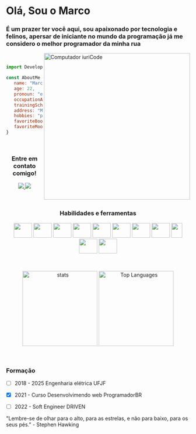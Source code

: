 # **Olá, Sou o Marco**

### É um prazer ter você aqui, sou apaixonado por tecnologia e felinos, apersar de iniciante no mundo da programação já me considero o melhor programador da minha rua

<img src="https://raw.githubusercontent.com/MicaelliMedeiros/micaellimedeiros/master/image/computer-illustration.png" min-width="400px" max-              width="400px" width="400px" align="right" alt="Computador iuriCode">

&nbsp;


   ```js
   import Developer from "marcojr73";

   const AboutMe = {
      name: "Marco Júnior Lopes de Melo",
      age: 22,
      pronoun: "ele/dele",
      occupationArea: "Software Engineer",
      trainingSchool: "Driven Education",
      address: "Mercês-MG",
      hobbies: "play chess, read, and watch old movies",
      favoriteBook: "Sapiens: A Brief History of Humankind",
      favoriteMoovie: "back to the future"
   }
   ```
&nbsp;
<h3 align="center">Entre em contato comigo!</h3>
<p align=center>
<a href="https://www.linkedin.com/in/marco-junior-7a21871b2/"><img src = "https://img.shields.io/badge/-marcojunior-blue?style=flat-square&logo=Linkedin&logoColor=white&link=https://www.linkedin.com/in/marco-junior/)" /> </a>
<a href="mailto:marcojuniorengineer@gmail.com"><img src = "https://img.shields.io/badge/-marco.junior-c14438?style=flat-square&logo=Gmail&logoColor=white&link=mailto:lessalsn@gmail.com)](mailto:kanna6501@gmail.com" /></a>

&nbsp;
<h3 align="center">Habilidades e ferramentas</h3>

<p align="center">
   <img src="https://cdn.jsdelivr.net/gh/devicons/devicon/icons/html5/html5-original.svg" width="50" height="40"/>
   <img src="https://cdn.jsdelivr.net/gh/devicons/devicon/icons/css3/css3-original.svg" width="50" height="40"/> 
   <img src="https://cdn.jsdelivr.net/gh/devicons/devicon/icons/javascript/javascript-original.svg" width="50" height="40"/> 
   <img src="https://cdn.jsdelivr.net/gh/devicons/devicon/icons/react/react-original-wordmark.svg" width="50" height="40"/>
   <img src="https://cdn.jsdelivr.net/gh/devicons/devicon/icons/nodejs/nodejs-original.svg" width="50" height="40"/>   
   <img src="https://cdn.jsdelivr.net/gh/devicons/devicon/icons/typescript/typescript-original.svg" width="50" height="40"/>
   <img src="https://cdn.jsdelivr.net/gh/devicons/devicon/icons/postgresql/postgresql-original-wordmark.svg" width="50" height="40"/>
   <img src="https://cdn.jsdelivr.net/gh/devicons/devicon/icons/mongodb/mongodb-original.svg" width="50" height="40"/>
   <img src="https://seeklogo.com/images/P/prisma-logo-3805665B69-seeklogo.com.png" width="30" height="40"/>
   <img src="https://cdn.jsdelivr.net/gh/devicons/devicon/icons/linux/linux-original.svg" width="50" height="40"/>
   <img src="https://cdn.jsdelivr.net/gh/devicons/devicon/icons/git/git-original.svg" width="50" height="40"/>
          
       
 </p>

 &nbsp; 
  
<div align="center">
  <img height="205em" alt="stats" src="https://github-readme-stats.vercel.app/api?username=marcojr73&show_icons=true&hide_border=true" />

  <img height="205em" alt="Top Languages" src="https://github-readme-stats.vercel.app/api/top-langs/?username=marcojr73" />
</div>  
  
  
  
</p>

&nbsp;

### Formação

- [ ]  2018 - 2025 Engenharia elétrica UFJF

- [x]  2021 -      Curso Desenvolvimendo web ProgramadorBR

- [ ]  2022 -      Soft Engineer DRIVEN

"Lembre-se de olhar para o alto, para as estrelas, e não para baixo, para os seus pés." - Stephen Hawking


